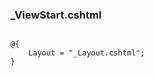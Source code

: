 ### _ViewStart.cshtml

<section>
	<pre><code data-trim data-noescape>
@{
    Layout = "_Layout.cshtml";
}
 	</code></pre>
 </section>
